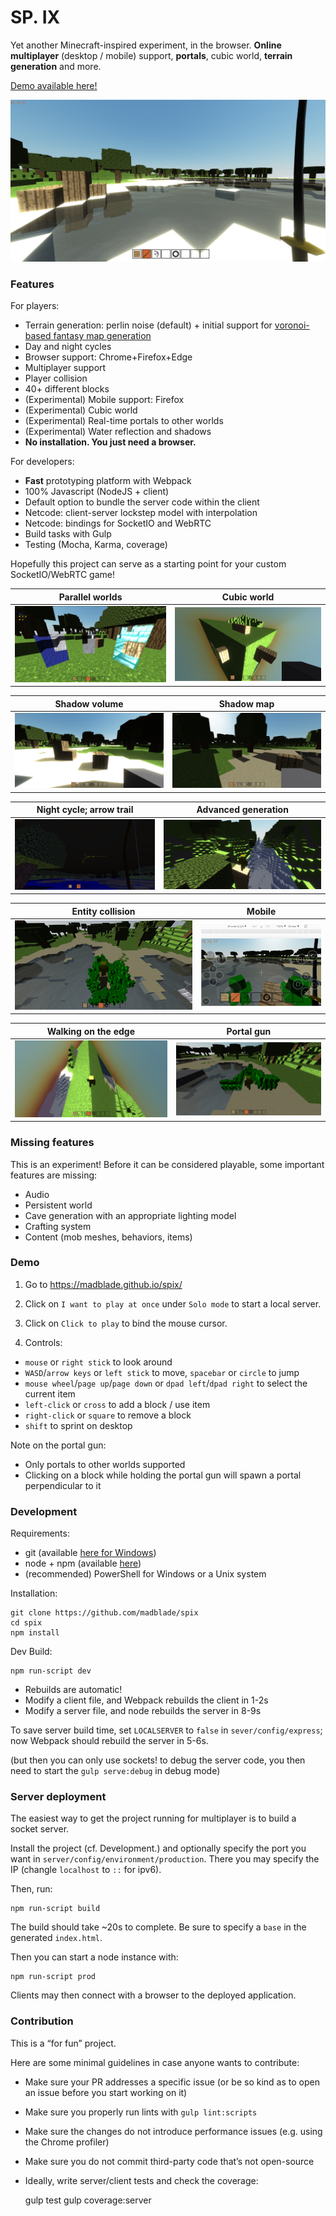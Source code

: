 # SP. IX

Yet another Minecraft-inspired experiment, in the browser.
**Online multiplayer** (desktop / mobile) support, **portals**,
cubic world, **terrain generation** and more.

[Demo available here!](https://madblade.github.io/spix/)

![Screen](https://raw.githubusercontent.com/madblade/spix/master/showcase/a.jpg)

### Features

For players:
- Terrain generation: perlin noise (default) + 
initial support for [voronoi-based fantasy map generation](https://github.com/mewo2/terrain)
- Day and night cycles
- Browser support: Chrome+Firefox+Edge
- Multiplayer support
- Player collision
- 40+ different blocks
- (Experimental) Mobile support: Firefox
- (Experimental) Cubic world
- (Experimental) Real-time portals to other worlds
- (Experimental) Water reflection and shadows
- **No installation. You just need a browser.**

For developers:
- **Fast** prototyping platform with Webpack
- 100% Javascript (NodeJS + client)
- Default option to bundle the server code within the client
- Netcode: client-server lockstep model with interpolation
- Netcode: bindings for SocketIO and WebRTC
- Build tasks with Gulp
- Testing (Mocha, Karma, coverage)

Hopefully this project can serve as a starting point for 
your custom SocketIO/WebRTC game!

Parallel worlds            | Cubic world   
:-------------------------:|:-------------------------:
![](https://raw.githubusercontent.com/madblade/spix/master/showcase/h.jpg) | ![](https://raw.githubusercontent.com/madblade/spix/master/showcase/c.jpg)

Shadow volume             | Shadow map   
:-------------------------:|:-------------------------:
![](https://raw.githubusercontent.com/madblade/spix/master/showcase/e.jpg) | ![](https://raw.githubusercontent.com/madblade/spix/master/showcase/f.jpg)

Night cycle; arrow trail   | Advanced generation    
:-------------------------:|:-------------------------:
![](https://raw.githubusercontent.com/madblade/spix/master/showcase/b.jpg) | ![](https://raw.githubusercontent.com/madblade/spix/master/showcase/i.jpg)

Entity collision           | Mobile   
:-------------------------:|:-------------------------:
![](https://raw.githubusercontent.com/madblade/spix/master/showcase/l.jpg) | ![](https://raw.githubusercontent.com/madblade/spix/master/showcase/m.jpg)

Walking on the edge        | Portal gun    
:-------------------------:|:-------------------------:
![](https://raw.githubusercontent.com/madblade/spix/master/showcase/d.jpg) | ![](https://raw.githubusercontent.com/madblade/spix/master/showcase/k.jpg)

### Missing features

This is an experiment!
Before it can be considered playable, 
some important features are missing:

- Audio
- Persistent world
- Cave generation with an appropriate lighting model
- Crafting system
- Content (mob meshes, behaviors, items)

### Demo

1. Go to https://madblade.github.io/spix/

2. Click on `I want to play at once` under `Solo mode` to start a local server.

3. Click on `Click to play` to bind the mouse cursor.

4. Controls:

- `mouse` or `right stick` to look around
- `WASD`/`arrow keys` or `left stick` to move, `spacebar` or `circle` to jump
- `mouse wheel`/`page up`/`page down` or `dpad left`/`dpad right` to select the current item
- `left-click` or `cross` to add a block / use item
- `right-click` or `square` to remove a block
- `shift` to sprint on desktop

Note on the portal gun:

- Only portals to other worlds supported
- Clicking on a block while holding the portal gun 
will spawn a portal perpendicular to it

### Development

Requirements:
- git (available [here for Windows](https://git-scm.com/download/win)) 
- node + npm (available [here](https://nodejs.org/en/download/))
- (recommended) PowerShell for Windows or a Unix system

Installation:

    git clone https://github.com/madblade/spix
    cd spix
    npm install

Dev Build:

    npm run-script dev
    
- Rebuilds are automatic!
- Modify a client file, and Webpack rebuilds the client in 1-2s
- Modify a server file, and node rebuilds the server in 8-9s

To save server build time, set `LOCALSERVER` to `false` 
in `sever/config/express`;
now Webpack should rebuild the server in 5-6s.

(but then you can only use sockets! to debug the server code, 
you then need to start the `gulp serve:debug` in debug mode)

### Server deployment

The easiest way to get the project running for multiplayer 
is to build a socket server.

Install the project (cf. Development.) and
optionally specify the port you 
want in `server/config/environment/production`.
There you may specify the IP (changle `localhost` to `::` for ipv6).

Then, run:

    npm run-script build

The build should take ~20s to complete.
Be sure to specify a `base` in the generated `index.html`.

Then you can start a node instance with:

    npm run-script prod

Clients may then connect with a browser to the deployed application.

### Contribution

This is a “for fun” project.

Here are some minimal guidelines in case anyone wants to contribute:

- Make sure your PR addresses a specific issue
(or be so kind as to open an issue before you start working on it)
- Make sure you properly run lints with `gulp lint:scripts`
- Make sure the changes do not introduce performance issues
(e.g. using the Chrome profiler)
- Make sure you do not commit third-party code
that’s not open-source
- Ideally, write server/client tests and check the coverage:


    gulp test
    gulp coverage:server


